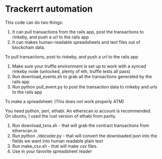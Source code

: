 
# Trackerrt automation

This code can do two things:

1. It can pull transactions from the rails app, post the transactions to rinkeby, and push a url to the rails app
2. It can makes human-readable spreadsheets and text files out of blockchain data.

To pull transactions, post to rinkeby, and push a url to the rails app

1. Make sure your truffle environment is set up to work with a synced rinkeby node (unlocked, plenty of eth, truffle tests all pass)
2. Run download_events.sh to grab all the transactions generated by the rails app
3. Run python pull_event.py to post the transaction data to rinkeby and urls to the rails app

To make a spreadsheet: (This does not work properly ATM)

You need python, perl, ethabi.  An etherscan.io account is recommended.  On ubuntu, I used the rust version of ethabi from parity.

1. Run download_txns.sh - that will grab the contract transactions from etherscan.io
2. Run python ./decoder.py - that will convert the downloaded json into the fields we want into human readable plain text
3. Run make_csv.sh - that will make csv files.
4. Use in your favorite spreadsheet reader
